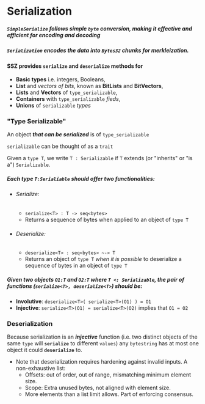 

# Serialization


##### **`SimpleSerialize`** follows simple `byte` conversion, making it effective and efficient for encoding and decoding

##### `Serialization` encodes the data into `Bytes32` chunks for merkleization.



#### SSZ provides `serialize` and `deserialize` methods for


- **Basic types** i.e. integers, Booleans,
- **List** and *vectors of bits*, known as **BitLists** and **BitVectors**,
- **Lists** and **Vectors** of `type_serializable`,
- **Containers** with `type_serializable` *fieds*,
- **Unions** of `serializable` *types*


### "Type Serializable"


An object  ***that can be serialized***  is of `type_serializable`

`serializable` can be thought of as a `trait`

Given a `type T`, we write `T : Serializable` if `T` extends (or "inherits" or "is a") `Serializable`.

##### Each type `T:Serialiable` should offer two functionalities:

- ###### Serialize:
  - `serialize<T> : T -> seq<bytes>`
  - Returns a sequence of bytes when applied to an object of `type T`
- ###### Deserialize:
  - `deserialize<T> : seq<bytes> ~-> T`
  - Returns an object of `type T` *when it is possible* to deserialize a sequence of bytes in an object of `type T`




##### Given two objects `O1:T` and `O2:T` where `T <: Serializable`, the pair of functions (`serialize<T>, deserialize<T>`) should be:



- **Involutive**: `deserialize<T>( serialize<T>(O1) ) = O1`
- **Injective**: `serialize<T>(O1) = serialize<T>(O2)` implies that `O1 = O2`



### Deserialization

Because serialization is an ***injective*** function 
(i.e. two distinct objects of the same `type` will **`serialize`** to different `values`) 
any `bytestring` has at most one object it could **`deserialize`** to. 


- Note that deserialization requires hardening against invalid inputs. A non-exhaustive list:
  - Offsets: out of order, out of range, mismatching minimum element size.
  - Scope: Extra unused bytes, not aligned with element size.
  - More elements than a list limit allows. Part of enforcing consensus.